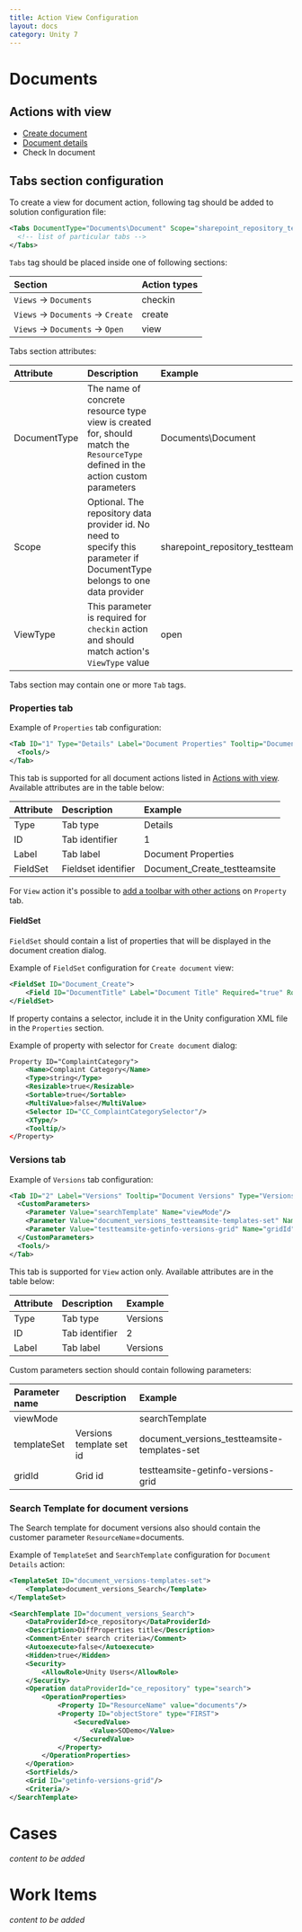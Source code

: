 ```yaml
---
title: Action View Configuration
layout: docs
category: Unity 7
---
```

# Documents

## Actions with view

- [Create document](../actions/create-document.md)
- [Document details](../actions/document-details.md)
- Check In document

## Tabs section configuration

To create a view for document action, following tag should be added to solution configuration file:

```xml
<Tabs DocumentType="Documents\Document" Scope="sharepoint_repository_testteamsite" EnableSaveButton="true" EnableCloseButton="true">
  <!-- list of particular tabs -->
</Tabs>
```

`Tabs` tag should be placed inside one of following sections:

| Section                            | Action types |
|:-----------------------------------|:-------------|
| `Views` -> `Documents`             | checkin      |
| `Views` -> `Documents` -> `Create` | create       |
| `Views` -> `Documents` -> `Open`   | view         |

Tabs section attributes:

| Attribute    | Description | Example |
|:-------------|:------------|:--------|
| DocumentType | The name of concrete resource type view is created for, should match the `ResourceType` defined in the action custom parameters| Documents\Document |
| Scope        | Optional. The repository data provider id. No need to specify this parameter if DocumentType belongs to one data provider | sharepoint_repository_testteamsite |
| ViewType     | This parameter is required for `checkin` action and should match action's `ViewType` value | open |

Tabs section may contain one or more `Tab` tags.
 
### Properties tab

Example of `Properties` tab configuration:

```xml
<Tab ID="1" Type="Details" Label="Document Properties" Tooltip="Document Properties" FieldSet="Document_Create_testteamsite">
  <Tools/>
</Tab>
```

This tab is supported for all document actions listed in [Actions with view](#actions-with-view). Available attributes are in the table below:

| Attribute | Description         | Example |
|:----------|:--------------------|:--------|
| Type      | Tab type            | Details |
| ID        | Tab identifier      | 1       |
| Label     | Tab label           | Document Properties |
| FieldSet  | Fieldset identifier | Document_Create_testteamsite |

For `View` action it's possible to [add a toolbar with other actions](./views-tag/tab-action-set.md) on `Property` tab. 

#### FieldSet

`FieldSet` should contain a list of properties that will be displayed in the document creation dialog.

Example of `FieldSet` configuration for `Create document` view:

```xml
<FieldSet ID="Document_Create">
	<Field ID="DocumentTitle" Label="Document Title" Required="true" Row="1" Column="1" Favourite = "true"/>
</FieldSet>
```

If property contains a selector, include it in the Unity configuration XML file in the `Properties` section.

Example of property with selector for `Create document` dialog:

```xml
Property ID="ComplaintCategory">
	<Name>Complaint Category</Name>
	<Type>string</Type>
	<Resizable>true</Resizable>
	<Sortable>true</Sortable>
	<MultiValue>false</MultiValue>
	<Selector ID="CC_ComplaintCategorySelector"/>
	<XType/>
	<Tooltip/>
</Property>
```

### Versions tab

Example of `Versions` tab configuration:

```xml
<Tab ID="2" Label="Versions" Tooltip="Document Versions" Type="Versions">
  <CustomParameters>
    <Parameter Value="searchTemplate" Name="viewMode"/>
    <Parameter Value="document_versions_testteamsite-templates-set" Name="templateSet"/>
    <Parameter Value="testteamsite-getinfo-versions-grid" Name="gridId"/>
  </CustomParameters>
  <Tools/>
</Tab>
```

This tab is supported for `View` action only. Available attributes are in the table below:

| Attribute | Description         | Example  |
|:----------|:--------------------|:---------|
| Type      | Tab type            | Versions |
| ID        | Tab identifier      | 2        |
| Label     | Tab label           | Versions |

Custom parameters section should contain following parameters:

| Parameter name | Description         | Example |
|:---------------|:--------------------|:--------|
| viewMode       |              | searchTemplate |
| templateSet    | Versions template set id | document_versions_testteamsite-templates-set |
| gridId         | Grid id | testteamsite-getinfo-versions-grid |

### Search Template for document versions

The Search template for document versions also should contain the customer parameter `ResourceName`=documents.

Example of `TemplateSet` and `SearchTemplate` configuration for `Document Details` action:

```xml
<TemplateSet ID="document_versions-templates-set">
	<Template>document_versions_Search</Template>
</TemplateSet>

<SearchTemplate ID="document_versions_Search">
	<DataProviderId>ce_repository</DataProviderId>
	<Description>DiffProperties title</Description>
	<Comment>Enter search criteria</Comment>
	<Autoexecute>false</Autoexecute>
	<Hidden>true</Hidden>
	<Security>
		<AllowRole>Unity Users</AllowRole>
	</Security>
	<Operation dataProviderId="ce_repository" type="search">
		<OperationProperties>
			<Property ID="ResourceName" value="documents"/>
			<Property ID="objectStore" type="FIRST">
				<SecuredValue>
					<Value>SODemo</Value>
				</SecuredValue>
			</Property>
		</OperationProperties>
	</Operation>
	<SortFields/>
	<Grid ID="getinfo-versions-grid"/>
	<Criteria/>
</SearchTemplate>
```

# Cases

*content to be added*

# Work Items

*content to be added*
 